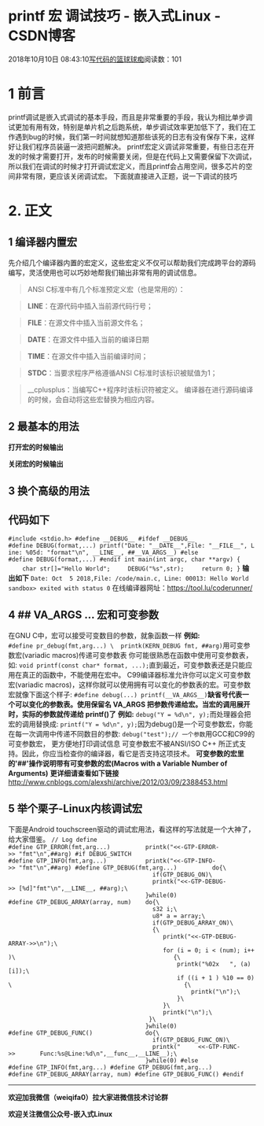 
# printf 宏 调试技巧 - 嵌入式Linux - CSDN博客

2018年10月10日 08:43:10[写代码的篮球球痴](https://me.csdn.net/weiqifa0)阅读数：101



# 1 前言
printf调试是嵌入式调试的基本手段，而且是非常重要的手段，我认为相比单步调试更加有用有效，特别是单片机之后跑系统，单步调试效率更加低下了，我们在工作遇到bug的时候，我们第一时间就想知道那些该死的日志有没有保存下来，这样好让我们程序员装逼一波把问题解决。
printf宏定义调试非常重要，有些日志在开发的时候才需要打开，发布的时候需要关闭，但是在代码上又需要保留下次调试，所以我们在调试的时候才打开调试宏定义，而且printf会占用空间，很多芯片的空间非常有限，更应该关闭调试宏。
下面就直接进入正题，说一下调试的技巧

# 2. 正文

## 1 编译器内置宏
先介绍几个编译器内置的宏定义，这些宏定义不仅可以帮助我们完成跨平台的源码编写，灵活使用也可以巧妙地帮我们输出非常有用的调试信息。
> ANSI C标准中有几个标准预定义宏（也是常用的）：

> __LINE__：在源代码中插入当前源代码行号；

> __FILE__：在源文件中插入当前源文件名；

> __DATE__：在源文件中插入当前的编译日期

> __TIME__：在源文件中插入当前编译时间；

> __STDC__：当要求程序严格遵循ANSI C标准时该标识被赋值为1；

> __cplusplus：当编写C++程序时该标识符被定义。
编译器在进行源码编译的时候，会自动将这些宏替换为相应内容。

## 2 最基本的用法
**打开宏的时候输出**

**关闭宏的时候输出**

## 3 换个高级的用法
## 代码如下
`#include <stdio.h>
#define __DEBUG__
#ifdef __DEBUG__
#define DEBUG(format,...) printf("Date: "__DATE__",File: "__FILE__", Line: %05d: "format"\n", __LINE__, ##__VA_ARGS__)
#else
#define DEBUG(format,...)
#endif
int main(int argc, char **argv) {
    char str[]="Hello World";
    DEBUG("%s",str);
    return 0;
}`
**输出如下**
`Date: Oct  5 2018,File: /code/main.c, Line: 00013: Hello World
sandbox> exited with status 0`
在线编译器网址：https://tool.lu/coderunner/

## 4 \#\# __VA_ARGS__ ... 宏和可变参数
在GNU C中，宏可以接受可变数目的参数，就象函数一样
**例如:**
`#define pr_debug(fmt,arg...) \ 
printk(KERN_DEBUG fmt, ##arg)`用可变参数宏(variadic macros)传递可变参数表
你可能很熟悉在函数中使用可变参数表，如:
`void printf(const char* format, ...);`直到最近，可变参数表还是只能应用在真正的函数中，不能使用在宏中。
C99编译器标准允许你可以定义可变参数宏(variadic macros)，这样你就可以使用拥有可以变化的参数表的宏。可变参数宏就像下面这个样子:
`#define debug(...) printf(__VA_ARGS__)`**缺省号代表一个可以变化的参数表。使用保留名 __VA_ARGS__ 把参数传递给宏。当宏的调用展开时，实际的参数就传递给 printf()了**
**例如:**
`debug("Y = %d\n", y);`而处理器会把宏的调用替换成:
`printf("Y = %d\n", y);`因为debug()是一个可变参数宏，你能在每一次调用中传递不同数目的参数:
`debug("test");// 一个参数`用GCC和C99的可变参数宏， 更方便地打印调试信息
可变参数宏不被ANSI/ISO C++ 所正式支持。因此，你应当检查你的编译器，看它是否支持这项技术。
**可变参数的宏里的'\#\#'操作说明带有可变参数的宏(Macros with a Variable Number of Arguments)**
**更详细请查看如下链接**
http://www.cnblogs.com/alexshi/archive/2012/03/09/2388453.html

## 5 举个栗子-Linux内核调试宏
下面是Android touchscreen驱动的调试宏用法，看这样的写法就是一个大神了，给大家借鉴。
`// Log define
#define GTP_ERROR(fmt,arg...)          printk("<<-GTP-ERROR->> "fmt"\n",##arg)
#if DEBUG_SWITCH
#define GTP_INFO(fmt,arg...)           printk("<<-GTP-INFO->> "fmt"\n",##arg)
#define GTP_DEBUG(fmt,arg...)          do{\
                                         if(GTP_DEBUG_ON)\
                                         printk("<<-GTP-DEBUG->> [%d]"fmt"\n",__LINE__, ##arg);\
                                       }while(0)
#define GTP_DEBUG_ARRAY(array, num)    do{\
                                         s32 i;\
                                         u8* a = array;\
                                         if(GTP_DEBUG_ARRAY_ON)\
                                         {\
                                            printk("<<-GTP-DEBUG-ARRAY->>\n");\
                                            for (i = 0; i < (num); i++)\
                                            {\
                                                printk("%02x   ", (a)[i]);\
                                                if ((i + 1 ) %10 == 0)\
                                                {\
                                                    printk("\n");\
                                                }\
                                            }\
                                            printk("\n");\
                                        }\
                                       }while(0)
#define GTP_DEBUG_FUNC()               do{\
                                         if(GTP_DEBUG_FUNC_ON)\
                                         printk("     <<-GTP-FUNC->>       Func:%s@Line:%d\n",__func__,__LINE__);\
                                       }while(0)
#else
#define GTP_INFO(fmt,arg...)
#define GTP_DEBUG(fmt,arg...)
#define GTP_DEBUG_ARRAY(array, num)
#define GTP_DEBUG_FUNC()
#endif`

---

**欢迎加我微信（weiqifa0）拉大家进微信技术讨论群**

**欢迎关注微信公众号-嵌入式Linux**


